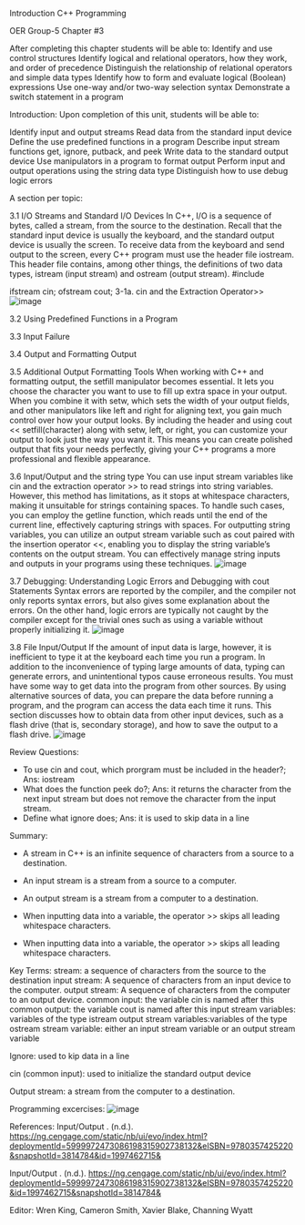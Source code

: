 Introduction C++ Programming

OER Group-5 Chapter #3

After completing this chapter students will be able to:
Identify and use control structures
Identify logical and relational operators, how they work, and order of precedence
Distinguish the relationship of relational operators and simple data types
Identify how to form and evaluate logical (Boolean) expressions
Use one-way and/or two-way selection syntax
Demonstrate a switch statement in a program

Introduction: 
Upon completion of this unit, students will be able to:

Identify input and output streams
Read data from the standard input device
Define the use predefined functions in a program
Describe input stream functions get, ignore, putback, and peek
Write data to the standard output device
Use manipulators in a program to format output
Perform input and output operations using the string data type
Distinguish how to use debug logic errors

A section per topic:

3.1 I/O Streams and Standard I/O Devices
In C++, I/O is a sequence of bytes, called a stream, from the source to the destination.
Recall that the standard input device is usually the keyboard, and the standard output device is usually the screen. To receive data from the keyboard and send output to the screen, every C++ program must use the header file iostream. This header file contains, among other things, the definitions of two data types, istream (input stream) and ostream (output stream). 
#include <iostream>

ifstream cin;
ofstream cout;
3-1a. cin and the Extraction Operator>>
![image](https://github.com/cis-famu/oer-assignment-group-5-1/assets/156130748/7f3ac1af-2e3f-41c2-a6ac-e4e238b1f5c8)

3.2 Using Predefined Functions in a Program

3.3 Input Failure

3.4 Output and Formatting Output

3.5 Additional Output Formatting Tools
When working with C++ and formatting output, the setfill manipulator becomes essential. It lets you choose the character you want to use to fill up extra space in your output. When you combine it with setw, which sets the width of your output fields, and other manipulators like left and right for aligning text, you gain much control over how your output looks. By including the <iomanip> header and using cout << setfill(character) along with setw, left, or right, you can customize your output to look just the way you want it. This means you can create polished output that fits your needs perfectly, giving your C++ programs a more professional and flexible appearance.

3.6 Input/Output and the string type 
You can use input stream variables like cin and the extraction operator >> to read strings into string variables. However, this method has limitations, as it stops at whitespace characters, making it unsuitable for strings containing spaces. To handle such cases, you can employ the getline function, which reads until the end of the current line, effectively capturing strings with spaces. For outputting string variables, you can utilize an output stream variable such as cout paired with the insertion operator <<, enabling you to display the string variable’s contents on the output stream. You can effectively manage string inputs and outputs in your programs using these techniques.
![image](https://github.com/cis-famu/oer-assignment-group-5-1/assets/156258733/1a7877ea-71c5-45ae-a5f6-536a7b6a0b78)

3.7 Debugging: Understanding Logic Errors and Debugging with cout Statements
Syntax errors are reported by the compiler, and the compiler not only reports syntax errors, but also gives some explanation about the errors. On the other hand, logic errors are typically not caught by the compiler except for the trivial ones such as using a variable without properly initializing it.
![image](https://github.com/cis-famu/oer-assignment-group-5-1/assets/98242052/89b82278-dec0-4c4f-8721-6574dca4bd69)

3.8 File Input/Output 
If the amount of input data is large, however, it is inefficient to type it at the keyboard each time you run a program. In addition to the inconvenience of typing large amounts of data, typing can generate errors, and unintentional typos cause erroneous results. You must have some way to get data into the program from other sources. By using alternative sources of data, you can prepare the data before running a program, and the program can access the data each time it runs. This section discusses how to obtain data from other input devices, such as a flash drive (that is, secondary storage), and how to save the output to a flash drive.
![image](https://github.com/cis-famu/oer-assignment-group-5-1/assets/98242052/5325b244-2599-4ef5-ab0b-18fde5e7a4c1)

Review Questions:
* To use cin and cout, which prorgram must be included in the header?; Ans: iostream
* What does the function peek do?; Ans: it returns the character from the next input stream but does not remove the character from the input stream.
* Define what ignore does; Ans: it is used to skip data in a line 

Summary:
* A stream in C++ is an infinite sequence of characters from a source to a destination.

* An input stream is a stream from a source to a computer.

* An output stream is a stream from a computer to a destination.

* When inputting data into a variable, the operator >> skips all leading whitespace characters.

* When inputting data into a variable, the operator >> skips all leading whitespace characters.

Key Terms:
stream: a sequence of characters from the source to the destination
input stream: A sequence of characters from an input device to the computer.
output stream: A sequence of characters from the computer to an output device.
common input: the variable cin is named after this
common output: the variable cout is named after this
input stream variables: variables of the type istream
output stream variables:variables of the type ostream
stream variable: either an input stream variable or an output stream variable

Ignore: used to kip data in a line 

cin (common input): used to initialize the standard output device 

Output stream: a stream from the computer to a destination. 

Programming excercises: 
![image](https://github.com/cis-famu/oer-assignment-group-5-1/assets/98242052/86dd4684-f88f-4b73-9842-ba4139ff594d)

References:
Input/Output . (n.d.). https://ng.cengage.com/static/nb/ui/evo/index.html?deploymentId=5999972473086198315902738132&eISBN=9780357425220&snapshotId=3814784&id=1997462715& 

Input/Output . (n.d.). https://ng.cengage.com/static/nb/ui/evo/index.html?deploymentId=5999972473086198315902738132&eISBN=9780357425220&id=1997462715&snapshotId=3814784&

Editor: Wren King, Cameron Smith, Xavier Blake, Channing Wyatt
